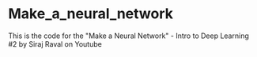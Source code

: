 # Make_a_neural_network
This is the code for the "Make a Neural Network" - Intro to Deep Learning #2 by Siraj Raval on Youtube
